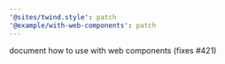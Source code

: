 ```yaml
---
'@sites/twind.style': patch
'@example/with-web-components': patch
---
```


document how to use with web components (fixes #421)
